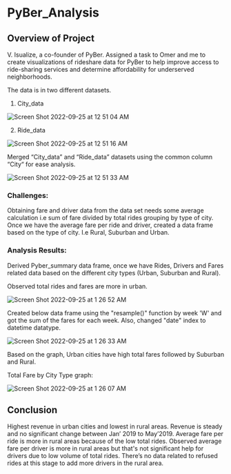# PyBer_Analysis

## Overview of Project

V. Isualize, a co-founder of PyBer. Assigned a task to Omer and me to create visualizations of rideshare data for PyBer to help improve access to ride-sharing services and determine affordability for underserved neighborhoods. 

The data is in two different datasets. 

1. City_data

![Screen Shot 2022-09-25 at 12 51 04 AM](https://user-images.githubusercontent.com/44387918/192135882-bc0af60a-65cb-4e6f-b727-e2da310160df.png)

2. Ride_data

![Screen Shot 2022-09-25 at 12 51 16 AM](https://user-images.githubusercontent.com/44387918/192135897-3a3f1f8d-2592-43d6-b2d0-d93c8a441ef8.png)

Merged “City_data” and “Ride_data” datasets using the common column “City“ for ease analysis. 

![Screen Shot 2022-09-25 at 12 51 33 AM](https://user-images.githubusercontent.com/44387918/192135911-24c52cf8-ffaa-44f5-bd62-c5523df9ebb7.png)

###  Challenges:
Obtaining fare and driver data from the data set needs some average calculation i.e sum of fare divided by total rides grouping by type of city.  Once we have the average fare per ride and driver, created a data frame based on the type of city. I.e Rural, Suburban and Urban. 
 
### Analysis Results: 
Derived Pyber_summary data frame, once we have Rides, Drivers and Fares related data based on the different city types (Urban, Suburban and Rural).   

Observed total rides and fares are more in urban. 

![Screen Shot 2022-09-25 at 1 26 52 AM](https://user-images.githubusercontent.com/44387918/192135930-fbc65203-20a1-4697-9752-96e763352588.png)


Created below data frame using the "resample()" function by week 'W' and got the sum of the fares for each week. Also, changed  "date" index to datetime datatype. 

![Screen Shot 2022-09-25 at 1 26 33 AM](https://user-images.githubusercontent.com/44387918/192135948-2575a052-d042-4c67-a1f7-c380add7d933.png)


Based on the graph, Urban cities have high total fares followed by Suburban and Rural. 

Total Fare by City Type graph: 

![Screen Shot 2022-09-25 at 1 26 07 AM](https://user-images.githubusercontent.com/44387918/192135960-3e0d831c-5f50-4eec-a30d-aa15a7901382.png)

## Conclusion
Highest revenue in urban cities and lowest in rural areas. Revenue is steady and no significant change between Jan’ 2019 to May’2019. 
Average fare per ride is more in rural areas because of the low total rides. Observed average fare per driver is more in rural areas but that's not significant help for drivers due to low volume of total rides. There’s no data related to refused rides at this stage to add more drivers in the rural area.  
